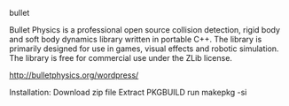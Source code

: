 bullet

Bullet Physics is a professional open source collision detection, rigid body and soft body dynamics
library written in portable C++. The library is primarily designed for use in games, visual effects and
robotic simulation. The library is free for commercial use under the ZLib license.

http://bulletphysics.org/wordpress/

Installation:
Download zip file
Extract PKGBUILD
run makepkg -si
